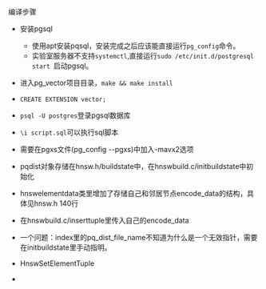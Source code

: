 编译步骤
* 安装pgsql
    * 使用apt安装pqsql，安装完成之后应该能直接运行`pg_config`命令。
    * 实验室服务器不支持`systemctl`,直接运行`sudo /etc/init.d/postgresql start
`启动pgsql。
* 进入pg_vector项目目录，`make && make install`
* `CREATE EXTENSION vector;`
* `psql -U postgres`登录pgsql数据库
* `\i script.sql`可以执行sql脚本

* 需要在pgxs文件(pg_config --pgxs)中加入-mavx2选项
* pqdist对象存储在hnsw.h/buildstate中，在hnswbuild.c/initbuildstate中初始化
* hnswelementdata类里增加了存储自己和邻居节点encode_data的结构，具体见hnsw.h 140行
* 在hnswbuild.c/inserttuple里传入自己的encode_data
* 一个问题：index里的pq_dist_file_name不知道为什么是一个无效指针，需要在initbuildstate里手动指明。
* HnswSetElementTuple
* 
